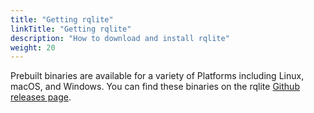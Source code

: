 ```yaml
---
title: "Getting rqlite"
linkTitle: "Getting rqlite"
description: "How to download and install rqlite"
weight: 20
---
```

Prebuilt binaries are available for a variety of Platforms including Linux, macOS, and Windows. You can find these binaries on the rqlite [Github releases page](https://github.com/rqlite/rqlite/releases).